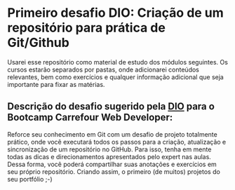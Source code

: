 # Primeiro desafio DIO: Criação de um repositório para prática de Git/Github
Usarei esse repositório como material de estudo dos módulos seguintes. Os cursos estarão separados por pastas, onde adicionarei conteúdos relevantes, bem como exercícios e qualquer informação adicional que seja importante para fixar as matérias.

## Descrição do desafio sugerido pela [DIO](https://web.dio.me/track/carrefour-web-developer) para o Bootcamp Carrefour Web Developer:
Reforce seu conhecimento em Git com um desafio de projeto totalmente prático, onde você executará todos os passos para a criação, atualização e sincronização de um repositório no GitHub. Para isso, tenha em mente todas as dicas e direcionamentos apresentados pelo expert nas aulas. Dessa forma, você poderá compartilhar suas anotações e exercícios em seu próprio repositório. Criando assim, o primeiro (de muitos) projetos do seu portfólio ;-)
